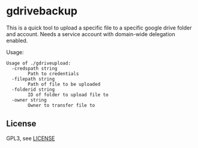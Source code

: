 # gdrivebackup

This is a quick tool to upload a specific file to a specific google drive folder and account. 
Needs a service account with domain-wide delegation enabled. 

Usage:

```
Usage of ./gdriveupload:
  -credspath string
        Path to credentials
  -filepath string
        Path of file to be uploaded
  -folderid string
        ID of folder to upload file to
  -owner string
        Owner to transfer file to
```

## License

GPL3, see [LICENSE](LICENSE)